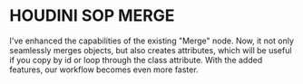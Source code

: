 # HOUDINI SOP MERGE

I've enhanced the capabilities of the existing "Merge" node. Now, it not only seamlessly merges objects, but also creates attributes, which will be useful if you copy by id or loop through the class attribute. With the added features, our workflow becomes even more faster.

